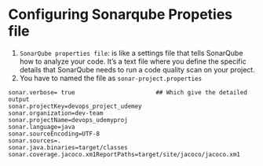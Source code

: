 # Configuring Sonarqube Propeties file

1. ```SonarQube properties file```: is like a settings file that tells SonarQube
how to analyze your code. It’s a text file where you define the specific details that SonarQube needs to run a code
quality scan on your project.
2. You have to named the file as ```sonar-project.properties```

```
sonar.verbose= true                       ## Which give the detailed output
sonar.projectKey=devops_project_udemey
sonar.organization=dev-team
sonar.projectName=devops_udemyproj
sonar.language=java
sonar.sourceEncoding=UTF-8
sonar.sources=.
sonar.java.binaries=target/classes
sonar.coverage.jacoco.xm1ReportPaths=target/site/jacoco/jacoco.xm1

```
